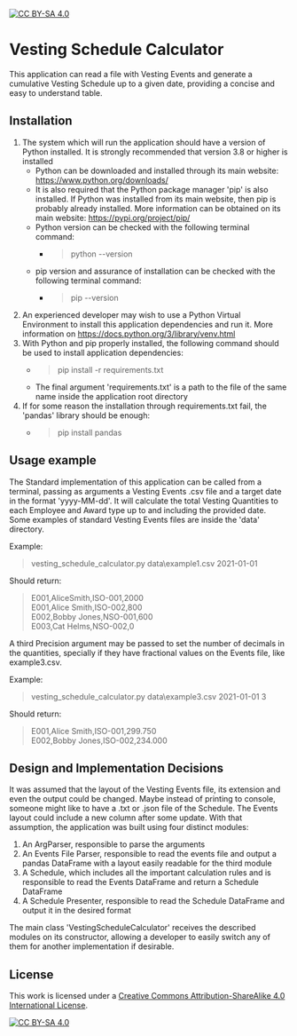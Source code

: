 [![CC BY-SA 4.0][cc-by-sa-shield]][cc-by-sa]

# Vesting Schedule Calculator

This application can read a file with Vesting Events and generate a cumulative Vesting Schedule up to a given date, providing a concise and easy to understand table.

## Installation

1. The system which will run the application should have a version of Python installed. It is strongly recommended that version 3.8 or higher is installed
    - Python can be downloaded and installed through its main website: https://www.python.org/downloads/
    - It is also required that the Python package manager 'pip' is also installed. If Python was installed from its main website, then pip is probably already installed. More information can be obtained on its main website: https://pypi.org/project/pip/
    - Python version can be checked with the following terminal command:
        - > python --version
    - pip version and assurance of installation can be checked with the following terminal command:
        - > pip --version
2. An experienced developer may wish to use a Python Virtual Environment to install this application dependencies and run it. More information on https://docs.python.org/3/library/venv.html
3. With Python and pip properly installed, the following command should be used to install application dependencies:
    - > pip install -r requirements.txt
    - The final argument 'requirements.txt' is a path to the file of the same name inside the application root directory
4. If for some reason the installation through requirements.txt fail, the 'pandas' library should be enough:
    - > pip install pandas

## Usage example

The Standard implementation of this application can be called from a terminal, passing as arguments a Vesting Events .csv file and a target date in the format 'yyyy-MM-dd'. It will calculate the total Vesting Quantities to each Employee and Award type up to and including the provided date. Some examples of standard Vesting Events files are inside the 'data' directory.

Example:
> vesting_schedule_calculator.py data\example1.csv 2021-01-01

Should return:
> E001,AliceSmith,ISO-001,2000 \
> E001,Alice Smith,ISO-002,800 \
> E002,Bobby Jones,NSO-001,600 \
> E003,Cat Helms,NSO-002,0  

A third Precision argument may be passed to set the number of decimals in the quantities, specially if they have fractional values on the Events file, like example3.csv.

Example:
> vesting_schedule_calculator.py data\example3.csv 2021-01-01 3

Should return:
> E001,Alice Smith,ISO-001,299.750 \
> E002,Bobby Jones,ISO-002,234.000

## Design and Implementation Decisions

It was assumed that the layout of the Vesting Events file, its extension and even the output could be changed. Maybe instead of printing to console, someone might like to have a .txt or .json file of the Schedule. The Events layout could include a new column after some update. With that assumption, the application was built using four distinct modules:
1. An ArgParser, responsible to parse the arguments
2. An Events File Parser, responsible to read the events file and output a pandas DataFrame with a layout easily readable for the third module
3. A Schedule, which includes all the important calculation rules and is responsible to read the Events DataFrame and return a Schedule DataFrame
4. A Schedule Presenter, responsible to read the Schedule DataFrame and output it in the desired format

The main class 'VestingScheduleCalculator' receives the described modules on its constructor, allowing a developer to easily switch any of them for another implementation if desirable.

## License

This work is licensed under a
[Creative Commons Attribution-ShareAlike 4.0 International License][cc-by-sa].

[![CC BY-SA 4.0][cc-by-sa-image]][cc-by-sa]

[cc-by-sa]: http://creativecommons.org/licenses/by-sa/4.0/
[cc-by-sa-image]: https://licensebuttons.net/l/by-sa/4.0/88x31.png
[cc-by-sa-shield]: https://img.shields.io/badge/License-CC%20BY--SA%204.0-lightgrey.svg
